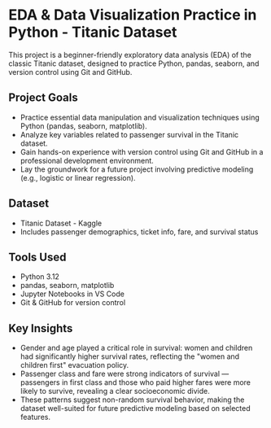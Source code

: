 # EDA & Data Visualization Practice in Python - Titanic Dataset

This project is a beginner-friendly exploratory data analysis (EDA) of the classic Titanic dataset, designed to practice Python, pandas, seaborn, and version control using Git and GitHub.

## Project Goals

- Practice essential data manipulation and visualization techniques using Python (pandas, seaborn, matplotlib).
- Analyze key variables related to passenger survival in the Titanic dataset.
- Gain hands-on experience with version control using Git and GitHub in a professional development environment.
- Lay the groundwork for a future project involving predictive modeling (e.g., logistic or linear regression).

## Dataset

- Titanic Dataset - Kaggle
- Includes passenger demographics, ticket info, fare, and survival status

## Tools Used

- Python 3.12
- pandas, seaborn, matplotlib
- Jupyter Notebooks in VS Code
- Git & GitHub for version control

## Key Insights

- Gender and age played a critical role in survival: women and children had significantly higher survival rates, reflecting the "women and children first" evacuation policy.
- Passenger class and fare were strong indicators of survival — passengers in first class and those who paid higher fares were more likely to survive, revealing a clear socioeconomic divide.
- These patterns suggest non-random survival behavior, making the dataset well-suited for future predictive modeling based on selected features.
